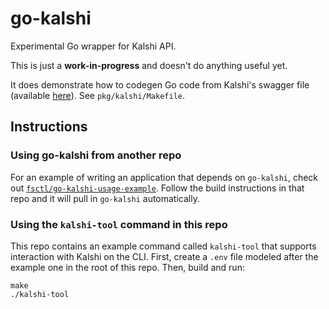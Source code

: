 # go-kalshi

Experimental Go wrapper for Kalshi API.

This is just a **work-in-progress** and doesn't do anything useful yet.

It does demonstrate how to codegen Go code from Kalshi's swagger file (available [here](https://kalshi-public-docs.s3.amazonaws.com/KalshiAPI.html)).  See `pkg/kalshi/Makefile`.

## Instructions

### Using go-kalshi from another repo

For an example of writing an application that depends on `go-kalshi`, check out [`fsctl/go-kalshi-usage-example`](https://github.com/fsctl/go-kalshi-usage-example).  Follow the build instructions in that repo and it will pull in `go-kalshi` automatically.

### Using the `kalshi-tool` command in this repo

This repo contains an example command called `kalshi-tool` that supports interaction with Kalshi on the CLI.  First, create a `.env` file modeled after the example one in the root of this repo.  Then, build and run:

```
make
./kalshi-tool
```
